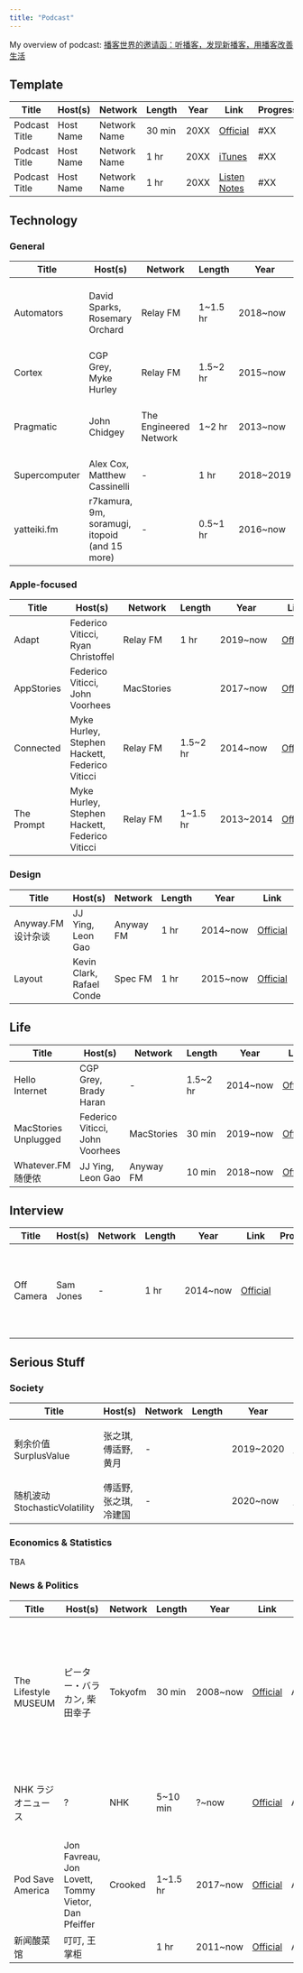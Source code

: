 ```yaml
---
title: "Podcast"
---
```


My overview of podcast: [播客世界的邀请函：听播客，发现新播客，用播客改善生活](https://blog.loikein.one/2020/05/blog-post_51.html)

## Template

| Title | Host(s) | Network | Length | Year | Link | Progress | Notes |
|------------|-------------|--------------|------|-------|-------|-------|--------|
| Podcast Title | Host Name | Network Name | 30 min | 20XX | [Official](#) | \#XX | [🔗](#) |
| Podcast Title | Host Name | Network Name | 1 hr | 20XX | [iTunes](#) | \#XX |  [🔗](#) |
| Podcast Title | Host Name | Network Name | 1 hr | 20XX | [Listen Notes](#) | \#XX | [🔗](#) |

## Technology

### General

| Title | Host(s) | Network | Length | Year | Link | Progress | Notes |
|------------|-------------|--------------|------|------|-------|-------|--------|
| Automators | David Sparks, Rosemary Orchard | Relay FM | 1~1.5 hr | 2018~now | [Official](https://automators.fm/) | Abandoned | David Sparks' voice pitch is way too low it hurts my ears |
| Cortex | CGP Grey, Myke Hurley | Relay FM | 1.5~2 hr | 2015~now | [Official](https://www.relay.fm/cortex/) | \#107 | |
| Pragmatic | John Chidgey | The Engineered Network | 1~2 hr | 2013~now | [Official](https://engineered.network/pragmatic/) | Abandoned | It's more of a monologue than a discussion |
| Supercomputer | Alex Cox, Matthew Cassinelli | - | 1 hr | 2018~2019 | [iTunes](https://podcasts.apple.com/us/podcast/supercomputer/id1423113378/) | Finished | |
| yatteiki.fm | r7kamura, 9m, soramugi, itopoid (and 15 more) | - | 0.5~1 hr | 2016~now | [Official](https://yatteiki.fm/) | \#58 (descending) | Finally a Japanese tech podcast! |

### Apple-focused

| Title | Host(s) | Network | Length | Year | Link | Progress | Notes |
|------------|-------------|--------------|------|------|-------|-------|--------|
| Adapt | Federico Viticci, Ryan Christoffel | Relay FM | 1 hr | 2019~now | [Official](https://www.relay.fm/adapt/) | \#37 | |
| AppStories | Federico Viticci, John Voorhees | MacStories | | 2017~now | [Official](https://appstories.net/) | Abandoned | Feels repetitive with others |
| Connected | Myke Hurley, Stephen Hackett, Federico Viticci | Relay FM | 1.5~2 hr | 2014~now | [Official](https://www.relay.fm/connected/) | \#318 | |
| The Prompt | Myke Hurley, Stephen Hackett, Federico Viticci | Relay FM | 1~1.5 hr | 2013~2014 | [Official](https://www.relay.fm/prompt/) | Finished | Succeeded by Connected |

### Design

| Title | Host(s) | Network | Length | Year | Link | Progress | Notes |
|------------|-------------|--------------|------|------|-------|-------|--------|
| Anyway.FM 设计杂谈 | JJ Ying, Leon Gao | Anyway FM | 1 hr | 2014~now | [Official](https://anyway.fm/) | \#318 | The best independent Chinese podcast |
| Layout | Kevin Clark, Rafael Conde | Spec FM | 1 hr | 2015~now | [Official](https://layout.fm/) | \#70 |  |

## Life

| Title | Host(s) | Network | Length | Year | Link | Progress | Notes |
|------------|-------------|--------------|------|------|-------|-------|--------|
| Hello Internet | CGP Grey, Brady Haran | - | 1.5~2 hr | 2014~now | [Official](https://www.hellointernet.fm/) | \#136 | Hasn't updated since Feb. 2020 |
| MacStories Unplugged | Federico Viticci, John Voorhees | MacStories | 30 min | 2019~now | [Official](https://club.macstories.net/) | #2020-10-17 | Behind Club MacStories subscription wall |
| Whatever.FM 随便侬 | JJ Ying, Leon Gao | Anyway FM | 10 min | 2018~now | [Official](https://whatever.fm/) | \#1 |  |

## Interview

| Title | Host(s) | Network | Length | Year | Link | Progress | Notes |
|------------|-------------|--------------|------|------|-------|-------|--------|
| Off Camera | Sam Jones | - | 1 hr | 2014~now | [Official](https://offcamera.com/) |  | Is actually a TV show with (free) podcast version |

## Serious Stuff

### Society

| Title | Host(s) | Network | Length | Year | Link | Progress | Notes |
|------------|-------------|--------------|------|------|-------|-------|--------|
| 剩余价值 SurplusValue | 张之琪, 傅适野, 黄月 | - |  | 2019~2020 | [Official](https://www.surplusvalue.club/) | Abandoned | I cannot differentiate the hosts;<br>succeeded by StochasticVolatility |
| 随机波动 StochasticVolatility | 傅适野, 张之琪, 冷建国  | - |  | 2020~now | [Official](https://www.stovol.club/) |  | Didn't listen |

### Economics & Statistics

TBA

### News & Politics

| Title | Host(s) | Network | Length | Year | Link | Progress | Notes |
|------------|-------------|--------------|------|------|-------|-------|--------|
| The Lifestyle MUSEUM | ピーター・バラカン, 柴田幸子 | Tokyofm | 30 min | 2008~now | [Official](https://www.tfm.co.jp/podcasts/museum/) | Abandoned | I really like the topics, but the typical Japanese news industry old-guy-and-a-silent-girl model is just disgusting. |
| NHK ラジオニュース | ? | NHK | 5~10 min | ?~now | [Official](https://www.nhk.or.jp/radionews/) | Abandoned | Used to listen everyday to practice my Japanese. |
| Pod Save America | Jon Favreau, Jon Lovett, Tommy Vietor, Dan Pfeiffer | Crooked | 1~1.5 hr | 2017~now | [Official](https://crooked.com/podcast-series/pod-save-america/) | Abandoned | I want to like it, but there are too many (seamless!) ads throughout each ep. |
| 新闻酸菜馆 | 叮叮, 王掌柜 | | 1 hr | 2011~now | [Official](https://since1989.org/) | Abandoned |  |
